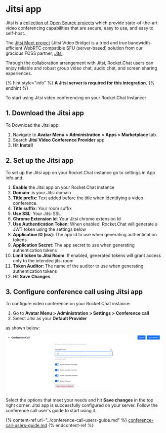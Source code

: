 # Jitsi app

Jitsi is a [collection of Open Source projects](https://jitsi.github.io/handbook/docs/architecture) which provide state-of-the-art video conferencing capabilities that are secure, easy to use, and easy to self-host.

The [Jitsi Meet project](https://jitsi.org/Projects/JitsiMeet) (Jitsi Video Bridge) is a tried and true bandwidth-efficient WebRTC compatible SFU (server-based) solution from our gracious FOSS partner, [Jitsi](https://jitsi.org).

Through the collaboration arrangement with Jitsi, Rocket.Chat users can enjoy reliable and robust group video chat, audio chat, and screen sharing experiences.

{% hint style="info" %}
**A Jitsi server is required for this integration.**
{% endhint %}

To start using Jitsi video conferencing on your Rocket.Chat Instance:

## 1. Download the Jitsi app

To Download the Jitsi app:

1. Navigate to **Avatar Menu > Administration > Apps > Marketplace** tab.
2. Search **Jitsi Video Conference Provider** app
3. Hit **Install**

## 2. Set up the Jitsi app

To set up the Jitsi app on your Rocket.Chat instance go to settings in App info and:

1. **Enable** the Jitsi app on your Rocket.Chat instance
2. **Domain**: is your Jitsi domain
3. **Title prefix**: Text added before the title when identifying a video conference.
4. **Title suffix**: Your room suffix
5. **Use SSL**: Your Jitsi SSL
6. **Chrome Extension Id**: Your Jitsi chrome extension Id
7. **Use Authentication Token**: When enabled, Rocket.Chat will generate a JWT token using the settings below
8. **Application ID (iss)**: The app id to use when generating authentication tokens
9. **Application Secret**: The app secret to use when generating authentication tokens
10. **Limit token to Jitsi Room**: If enabled, generated tokens will grant access only to the intended jitsi room
11. **Token Auditor**: The name of the auditor to use when generating authentication tokens
12. Hit **Save Changes**

## 3. Configure conference call using Jitsi app

To configure video conference on your Rocket.Chat instance:

1. Go to **Avatar Menu > Administration > Settings > Conference call**
2. Select Jitsi as your **Default Provider**

as shown below:

![Conference call admin settings](../../../.gitbook/assets/VideoConferenceAdminSettingsForJitsi.png)

Select the options that meet your needs and hit **Save changes** in the top right corner. Jitsi app is successfully configured on your server. Follow the conference call user's guide to start using it.

{% content-ref url="../conference-call-users-guide.md" %}
[conference-call-users-guide.md](../conference-call-users-guide.md)
{% endcontent-ref %}
